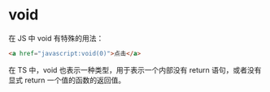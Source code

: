 # void

在 JS 中 void 有特殊的用法：

```html
<a href="javascript:void(0)">点击</a>
```

在 TS 中，void 也表示一种类型，用于表示一个内部没有 return 语句，或者没有显式 return 一个值的函数的返回值。